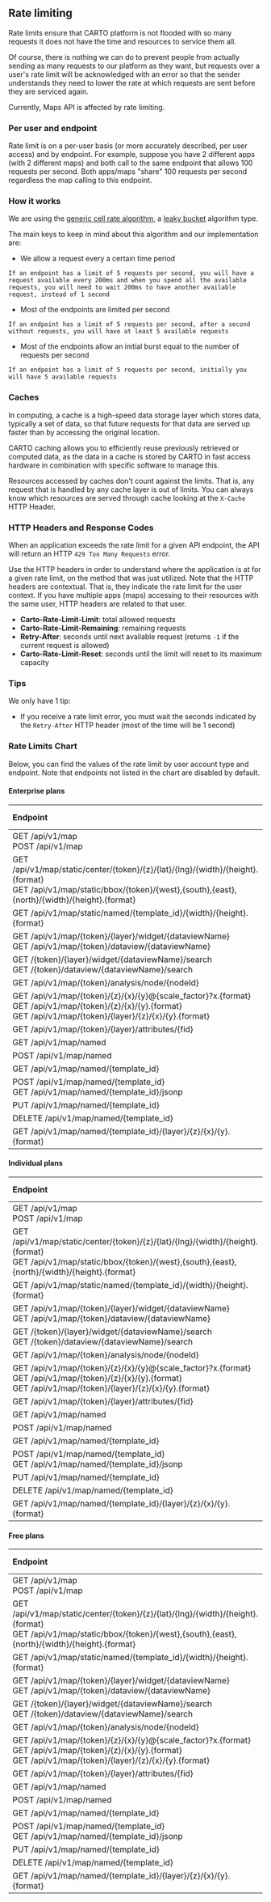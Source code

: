 ## Rate limiting

Rate limits ensure that CARTO platform is not flooded with so many requests it does not have the time and resources to service them all.

Of course, there is nothing we can do to prevent people from actually sending as many requests to our platform as they want, but requests over a user's rate limit will be acknowledged with an error so that the sender understands they need to lower the rate at which requests are sent before they are serviced again.

Currently, Maps API is affected by rate limiting.

### Per user and endpoint

Rate limit is on a per-user basis (or more accurately described, per user access) and by endpoint. For example, suppose you have 2 different apps (with 2 different maps) and both call to the same endpoint that allows 100 requests per second. Both apps/maps "share" 100 requests per second regardless the map calling to this endpoint.


### How it works

We are using the [generic cell rate algorithm](https://en.wikipedia.org/wiki/Generic_cell_rate_algorithm), a [leaky bucket](https://en.wikipedia.org/wiki/Leaky_bucket) algorithm type.

The main keys to keep in mind about this algorithm and our implementation are:
- We allow a request every a certain time period
```
If an endpoint has a limit of 5 requests per second, you will have a request available every 200ms and when you spend all the available requests, you will need to wait 200ms to have another available request, instead of 1 second
```
- Most of the endpoints are limited per second
```
If an endpoint has a limit of 5 requests per second, after a second without requests, you will have at least 5 available requests
```
- Most of the endpoints allow an initial burst equal to the number of requests per second
```
If an endpoint has a limit of 5 requests per second, initially you will have 5 available requests
```

### Caches

In computing, a cache is a high-speed data storage layer which stores data, typically a set of data, so that future requests for that data are served up faster than by accessing the original location.

CARTO caching allows you to efficiently reuse previously retrieved or computed data, as the data in a cache is stored by CARTO in fast access hardware in combination with specific software to manage this.

Resources accessed by caches don't count against the limits. That is, any request that is handled by any cache layer is out of limits. You can always know which resources are served through cache looking at the `X-Cache` HTTP Header.


### HTTP Headers and Response Codes

When an application exceeds the rate limit for a given API endpoint, the API will return an HTTP `429 Too Many Requests` error.

Use the HTTP headers in order to understand where the application is at for a given rate limit, on the method that was just utilized. Note that the HTTP headers are contextual. That is, they indicate the rate limit for the user context. If you have multiple apps (maps) accessing to their resources with the same user, HTTP headers are related to that user.

- **Carto-Rate-Limit-Limit**: total allowed requests
- **Carto-Rate-Limit-Remaining**: remaining requests
- **Retry-After**: seconds until next available request (returns `-1` if the current request is allowed)
- **Carto-Rate-Limit-Reset**: seconds until the limit will reset to its maximum capacity

### Tips

We only have 1 tip:
- If you receive a rate limit error, you must wait the seconds indicated by the `Retry-After` HTTP header (most of the time will be 1 second)

### Rate Limits Chart

Below, you can find the values of the rate limit by user account type and endpoint. Note that endpoints not listed in the chart are disabled by default.

#### Enterprise plans

| Endpoint                                                                                                                                                                           |      Request | Time period |       Burst |
|:-----------------------------------------------------------------------------------------------------------------------------------------------------------------------------------|-------------:|------------:|------------:|
| GET  /api/v1/map <br> POST /api/v1/map                                                                                                                                             |           10 |           1 |          10 |
| GET  /api/v1/map/static/center/{token}/{z}/{lat}/{lng}/{width}/{height}.{format} <br> GET  /api/v1/map/static/bbox/{token}/{west},{south},{east},{north}/{width}/{height}.{format} |            3 |           1 |           3 |
| GET  /api/v1/map/static/named/{template_id}/{width}/{height}.{format}                                                                                                              |            3 |           1 |           3 |
| GET  /api/v1/map/{token}/{layer}/widget/{dataviewName} <br> GET  /api/v1/map/{token}/dataview/{dataviewName}                                                                       |           25 |           1 |          25 |
| GET  /{token}/{layer}/widget/{dataviewName}/search <br> GET  /{token}/dataview/{dataviewName}/search                                                                               |            3 |           1 |           3 |
| GET  /api/v1/map/{token}/analysis/node/{nodeId}                                                                                                                                    |            3 |           1 |           3 |
| GET  /api/v1/map/{token}/{z}/{x}/{y}@{scale_factor}?x.{format} <br> GET  /api/v1/map/{token}/{z}/{x}/{y}.{format} <br> GET  /api/v1/map/{token}/{layer}/{z}/{x}/{y}.{format}       | 120<br> 1500 |    1<br> 60 | 120<br> 750 |
| GET  /api/v1/map/{token}/{layer}/attributes/{fid}                                                                                                                                  |           10 |           1 |          10 |
| GET  /api/v1/map/named                                                                                                                                                             |            3 |           1 |           3 |
| POST /api/v1/map/named                                                                                                                                                             |            3 |           1 |           3 |
| GET  /api/v1/map/named/{template_id}                                                                                                                                               |           10 |           1 |          10 |
| POST /api/v1/map/named/{template_id} <br> GET  /api/v1/map/named/{template_id}/jsonp                                                                                               |           10 |           1 |          10 |
| PUT  /api/v1/map/named/{template_id}                                                                                                                                               |           10 |           1 |          10 |
| DELETE  /api/v1/map/named/{template_id}                                                                                                                                            |            3 |           1 |           3 |
| GET  /api/v1/map/named/{template_id}/{layer}/{z}/{x}/{y}.{format}                                                                                                                  |           25 |           1 |          25 |


#### Individual plans

| Endpoint                                                                                                                                                                           |    Request | Time period |      Burst |
|:-----------------------------------------------------------------------------------------------------------------------------------------------------------------------------------|-----------:|------------:|-----------:|
| GET  /api/v1/map <br> POST /api/v1/map                                                                                                                                             |          5 |           1 |          5 |
| GET  /api/v1/map/static/center/{token}/{z}/{lat}/{lng}/{width}/{height}.{format} <br> GET  /api/v1/map/static/bbox/{token}/{west},{south},{east},{north}/{width}/{height}.{format} |          1 |           1 |          1 |
| GET  /api/v1/map/static/named/{template_id}/{width}/{height}.{format}                                                                                                              |          1 |           1 |          1 |
| GET  /api/v1/map/{token}/{layer}/widget/{dataviewName} <br> GET  /api/v1/map/{token}/dataview/{dataviewName}                                                                       |         15 |           1 |         15 |
| GET  /{token}/{layer}/widget/{dataviewName}/search <br> GET  /{token}/dataview/{dataviewName}/search                                                                               |          1 |           1 |          1 |
| GET  /api/v1/map/{token}/analysis/node/{nodeId}                                                                                                                                    |          1 |           1 |          1 |
| GET  /api/v1/map/{token}/{z}/{x}/{y}@{scale_factor}?x.{format} <br> GET  /api/v1/map/{token}/{z}/{x}/{y}.{format} <br> GET  /api/v1/map/{token}/{layer}/{z}/{x}/{y}.{format}       | 40<br> 600 |    1<br> 60 | 40<br> 300 |
| GET  /api/v1/map/{token}/{layer}/attributes/{fid}                                                                                                                                  |          5 |           1 |          5 |
| GET  /api/v1/map/named                                                                                                                                                             |          1 |           1 |          1 |
| POST /api/v1/map/named                                                                                                                                                             |          1 |           1 |          1 |
| GET  /api/v1/map/named/{template_id}                                                                                                                                               |          5 |           1 |          5 |
| POST /api/v1/map/named/{template_id} <br> GET  /api/v1/map/named/{template_id}/jsonp                                                                                               |          5 |           1 |          5 |
| PUT  /api/v1/map/named/{template_id}                                                                                                                                               |          5 |           1 |          5 |
| DELETE  /api/v1/map/named/{template_id}                                                                                                                                            |          1 |           1 |          1 |
| GET  /api/v1/map/named/{template_id}/{layer}/{z}/{x}/{y}.{format}                                                                                                                  |         10 |           1 |         10 |


#### Free plans

| Endpoint                                                                                                                                                                           |    Request | Time period |      Burst |
|:-----------------------------------------------------------------------------------------------------------------------------------------------------------------------------------|-----------:|------------:|-----------:|
| GET  /api/v1/map <br> POST /api/v1/map                                                                                                                                             |          5 |           1 |          5 |
| GET  /api/v1/map/static/center/{token}/{z}/{lat}/{lng}/{width}/{height}.{format} <br> GET  /api/v1/map/static/bbox/{token}/{west},{south},{east},{north}/{width}/{height}.{format} |          1 |           1 |          1 |
| GET  /api/v1/map/static/named/{template_id}/{width}/{height}.{format}                                                                                                              |          1 |           1 |          1 |
| GET  /api/v1/map/{token}/{layer}/widget/{dataviewName} <br> GET  /api/v1/map/{token}/dataview/{dataviewName}                                                                       |         15 |           1 |         15 |
| GET  /{token}/{layer}/widget/{dataviewName}/search <br> GET  /{token}/dataview/{dataviewName}/search                                                                               |          1 |           1 |          1 |
| GET  /api/v1/map/{token}/analysis/node/{nodeId}                                                                                                                                    |          1 |           1 |          1 |
| GET  /api/v1/map/{token}/{z}/{x}/{y}@{scale_factor}?x.{format} <br> GET  /api/v1/map/{token}/{z}/{x}/{y}.{format} <br> GET  /api/v1/map/{token}/{layer}/{z}/{x}/{y}.{format}       | 40<br> 600 |    1<br> 60 | 40<br> 300 |
| GET  /api/v1/map/{token}/{layer}/attributes/{fid}                                                                                                                                  |          5 |           1 |          5 |
| GET  /api/v1/map/named                                                                                                                                                             |          1 |           1 |          1 |
| POST /api/v1/map/named                                                                                                                                                             |          1 |           1 |          1 |
| GET  /api/v1/map/named/{template_id}                                                                                                                                               |          5 |           1 |          5 |
| POST /api/v1/map/named/{template_id} <br> GET  /api/v1/map/named/{template_id}/jsonp                                                                                               |          5 |           1 |          5 |
| PUT  /api/v1/map/named/{template_id}                                                                                                                                               |          5 |           1 |          5 |
| DELETE  /api/v1/map/named/{template_id}                                                                                                                                            |          1 |           1 |          1 |
| GET  /api/v1/map/named/{template_id}/{layer}/{z}/{x}/{y}.{format}                                                                                                                  |         10 |           1 |         10 |
